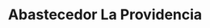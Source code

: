 ---
title: "Abastecedor La Providencia"
url: /la-florida-de-dota/abastecedor-la-providencia/
shop: Lebensmittel
---